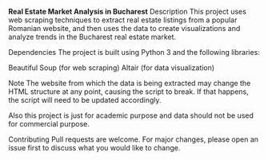 <b>Real Estate Market Analysis in Bucharest</b>
Description
This project uses web scraping techniques to extract real estate listings from a popular Romanian website, and then uses the data to create visualizations and analyze trends in the Bucharest real estate market.

Dependencies
The project is built using Python 3 and the following libraries:

Beautiful Soup (for web scraping)
Altair (for data visualization)

Note
The website from which the data is being extracted may change the HTML structure at any point, causing the script to break. If that happens, the script will need to be updated accordingly.

Also this project is just for academic purpose and data should not be used for commercial purpose.

Contributing
Pull requests are welcome. For major changes, please open an issue first to discuss what you would like to change.
